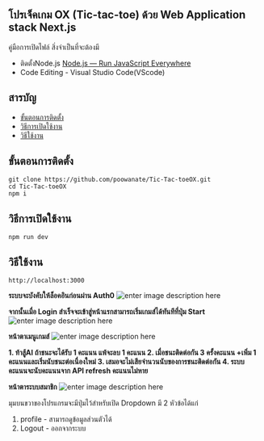 ## โปรเจ็คเกม OX (Tic-tac-toe) ด้วย Web Application stack Next.js
คู่มือการเปิดไฟล์ สิ่งจำเป็นที่จะต้องมี

 - ติดตั้งNode.js [Node.js — Run JavaScript Everywhere](https://nodejs.org/en)
 - Code Editing - Visual Studio Code(VScode)
 
## สารบัญ
 - [ขั้นตอนการติดตั้ง](#%E0%B8%82%E0%B8%B1%E0%B9%89%E0%B8%99%E0%B8%95%E0%B8%AD%E0%B8%99%E0%B8%81%E0%B8%B2%E0%B8%A3%E0%B8%95%E0%B8%B4%E0%B8%94%E0%B8%95%E0%B8%B1%E0%B9%89%E0%B8%87)
 - [วิธีการเปิดใช้งาน](#%E0%B8%A7%E0%B8%B4%E0%B8%98%E0%B8%B5%E0%B8%81%E0%B8%B2%E0%B8%A3%E0%B9%80%E0%B8%9B%E0%B8%B4%E0%B8%94%E0%B9%83%E0%B8%8A%E0%B9%89%E0%B8%87%E0%B8%B2%E0%B8%99)
 - [วิธีใช้งาน](#%E0%B8%A7%E0%B8%B4%E0%B8%98%E0%B8%B5%E0%B9%83%E0%B8%8A%E0%B9%89%E0%B8%87%E0%B8%B2%E0%B8%99)

 
## ขั้นตอนการติดตั้ง


    git clone https://github.com/poowanate/Tic-Tac-toeOX.git
    cd Tic-Tac-toeOX
    npm i

 ## วิธีการเปิดใช้งาน

    npm run dev

 ## วิธีใช้งาน

    http://localhost:3000

**ระบบจะบังคับให้ล็อคอินก่อนผ่าน Auth0**
 ![enter image description here](https://img2.pic.in.th/pic/imageaddefc8c776b4a9a.png)
 
**จากนั้นเมื่อ Login สำเร็จจะเข้าสู่หน้าแรกสามารถเริ่มเกมส์ได้ทันทีที่ปุ่ม Start**
![enter image description here](https://img5.pic.in.th/file/secure-sv1/image4bc668bfe93d1d4c.png)

**หน้าตาเมนูเกมส์**
 ![enter image description here](https://img2.pic.in.th/pic/image74eafdfdeb38c193.png)

 **1. ท้าสู้AI ถ้าชนะจะได้รับ 1 คะแนน แพ้จะลบ 1 คะแนน 
 2. เมื่อชนะติดต่อกัน 3 ครั้งคะแนน +เพิ่ม 1 คะแนนและเริ่มนับชนะต่อเนื่องใหม่
 3. เสมอจะไม่เสียจำนวนนับของการชนะติดต่อกัน
 4. ระบบคะแนนจะนับคะแนนจาก API refresh คะแนนไม่หาย**
 
 **หน้าตาระบบสมาชิก**
 ![enter image description here](https://img5.pic.in.th/file/secure-sv1/imagec457cbc250c6f68a.png)

มุมบนขวาของโปรแกรมจะมีปุ่มไว้สำหรับเปิด Dropdown
มี 2 หัวข้อได้แก่

 1. profile - สามารถดูข้อมูลส่วนตัวได้
 2. Logout - ออกจากระบบ
